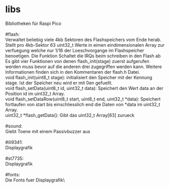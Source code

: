 # libs
Bibliotheken für Raspi Pico\
\
#flash:\
Verwaltet beliebig viele 4kb Sektoren des Flashspeichers vom Ende herab.\
Stellt pro 4kb-Sektor 63 uint32_t Werte in eimen eindimensionalen Array zur verfuegung welche nur 1/16 der Loeschvorgange im Flashspeicher benoetigen. Die Funktion Schaltet die IRQs beim schreiben in den Flash ab\
Es gibt vier Funktionen von denen flash_init(stage) zuerst aufgerufen werden muss bevor
auf die anderen drei zugegriffen werden kann. Weitere Informationen finden sich in den Kommentaren der flash.h Datei.\
void flash_init(uint8_t stage): initialisiert den Speicher mit der Kennung stage. Ist der Speicher neu wird er mit 0en gefuellt.\
void flash_setData(uint8_t id, uint32_t data): Speichert den Wert data an der Position id im uint32_t Array.\
void flash_setDataRow(uint8_t start, uint8_t end, uint32_t *data): Speichert fortlaufen von start bis einschliesslich end die Daten von *data im uint32_t Array.\
uint32_t *flash_getData(): Gibt das uint32_t Array[63] zurueck\
\
#sound:\
Giebt Toene mit einem Passivbuzzer aus\
\
#ili9341:\
Displaygrafik\
\
#st7735:\
Displaygrafik\
\
#fonts:\
Die Fonts fuer Displaygrafik\
